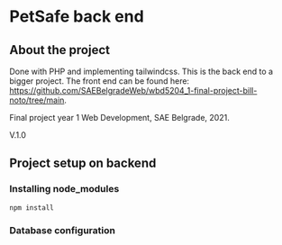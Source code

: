 # PetSafe back end

## About the project
Done with PHP and implementing tailwindcss. This is the back end to a bigger project. The front end can be found here: https://github.com/SAEBelgradeWeb/wbd5204_1-final-project-bill-noto/tree/main.

Final project year 1 Web Development, SAE Belgrade, 2021.

V.1.0 

## Project setup on backend

### Installing node_modules
```
npm install
```

### Database configuration
